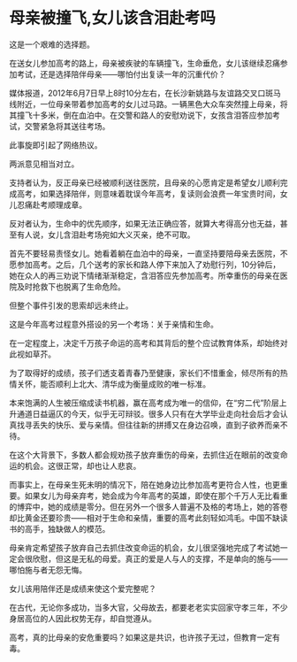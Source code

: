 # 母亲被撞飞,女儿该含泪赴考吗

这是一个艰难的选择题。

在送女儿参加高考的路上，母亲被疾驶的车辆撞飞，生命垂危，女儿该继续忍痛参加考试，还是选择陪伴母亲——哪怕付出复读一年的沉重代价？

媒体报道，2012年6月7日早上8时10分左右，在长沙新姚路与友谊路交叉口斑马线附近，一位母亲带着参加高考的女儿过马路。一辆黑色大众车突然撞上母亲，将其撞飞十多米，倒在血泊中。在交警和路人的安慰劝说下，女孩含泪答应参加考试，交警紧急将其送往考场。

此事旋即引起了网络热议。

两派意见相当对立。

支持者认为，反正母亲已经被顺利送往医院，且母亲的心愿肯定是希望女儿顺利完成高考，如果选择陪伴，则意味着耽误今年高考，复读则会浪费一年宝贵时间，女儿忍痛赴考顺理成章。

反对者认为，生命中的优先顺序，如果无法正确应答，就算大考得高分也无益，甚至有人说，女儿含泪赴考场宛如大义灭亲，绝不可取。

首先不要轻易责怪女儿。她看着躺在血泊中的母亲，一直坚持要陪母亲去医院，不愿参加高考。之后，几个送考的家长和路人停下来加入了劝慰行列，10分钟后，她在众人的再三劝说下情绪渐渐稳定，含泪答应先参加高考。所幸重伤的母亲在医院及时抢救下也脱离了生命危险。

但整个事件引发的思索却远未终止。

这是今年高考过程意外搭设的另一个考场：关于亲情和生命。

在一定程度上，决定千万孩子命运的高考和其背后的整个应试教育体系，却始终对此视如草芥。

为了取得好的成绩，孩子们透支着青春乃至健康，家长们不惜重金，倾尽所有的热情关怀，能否顺利上北大、清华成为衡量成败的唯一标准。

本来饱满的人生被压缩成读书机器，赢在高考成为唯一的信仰，在“穷二代”阶层上升通道日益逼仄的今天，似乎无可辩驳。很多人只有在大学毕业走向社会后才会认真找寻丢失的快乐、爱与亲情。但往往新的拼搏又在身边召唤，直到子欲养而亲不待。

在这个大背景下，多数人都会规劝孩子放弃重伤的母亲，去抓住近在眼前的改变命运的机会。这很正常，却也让人悲哀。

而事实上，在母亲生死未明的情况下，陪在她身边比参加高考更符合人性，也更重要。如果女儿为母亲弃考，她会成为今年高考的英雄，即使在那个千万人无比看重的博弈中，她的成绩是零分。但在另外一个很多人普遍不及格的考场上，她的答卷却比黄金还要珍贵——相对于生命和亲情，重要的高考此刻轻如鸿毛。中国不缺读书的高手，独缺做人的模范。

母亲肯定希望孩子放弃自己去抓住改变命运的机会，女儿很坚强地完成了考试她一定会很欣慰，但这是无私的母爱。真正的爱是人与人的支撑，不是单向的施与——哪怕施与者无怨无悔。

女儿该用陪伴还是成绩来使这个爱完整呢？

在古代，无论你多成功，当多大官，父母故去，都要老老实实回家守孝三年，不少身居高位的人因此权势无存，却自觉遵从。

高考，真的比母亲的安危重要吗？如果这是共识，也许孩子无过，但教育一定有毒。